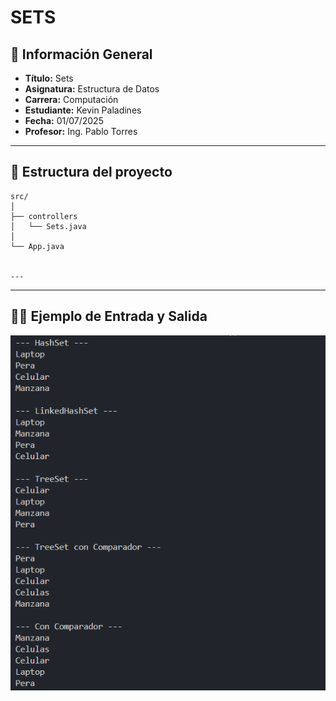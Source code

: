 # SETS

## 📌 Información General

- **Título:** Sets
- **Asignatura:** Estructura de Datos
- **Carrera:** Computación
- **Estudiante:** Kevin Paladines
- **Fecha:** 01/07/2025
- **Profesor:** Ing. Pablo Torres

---

## 🧩 Estructura del proyecto
    src/
    │
    ├── controllers
    │   └── Sets.java
    │
    └── App.java


    ---

---
## 🧑‍💻 Ejemplo de Entrada y Salida
![alt text](image.png)

